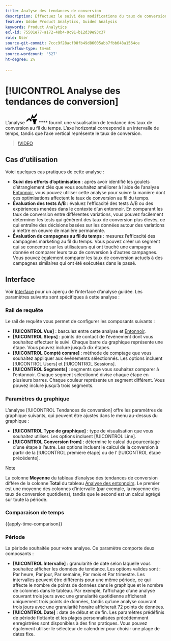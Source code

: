 ```yaml
---
title: Analyse des tendances de conversion
description: Effectuez le suivi des modifications du taux de conversion au fil du temps.
feature: Adobe Product Analytics, Guided Analysis
keywords: Product Analytics
exl-id: 75501e77-a172-48b4-9c91-b12d39e93c37
role: User
source-git-commit: 7ccc9f28acf08fb49d86005abb7fbb648a1564ce
workflow-type: tm+mt
source-wordcount: '527'
ht-degree: 2%

---
```


# [!UICONTROL Analyse des tendances de conversion]

L’analyse ![Tendances de conversion](/help/assets/icons/ConversionTrends.svg) **** fournit une visualisation de tendance des taux de conversion au fil du temps. L’axe horizontal correspond à un intervalle de temps, tandis que l’axe vertical représente le taux de conversion.


>[!VIDEO](https://video.tv.adobe.com/v/3421662/?learn=on)


## Cas d’utilisation

Voici quelques cas pratiques de cette analyse :

* **Suivi des efforts d’optimisation** : après avoir identifié les goulets d’étranglement clés que vous souhaitez améliorer à l’aide de l’analyse [Entonnoir](funnel.md), vous pouvez utiliser cette analyse pour suivre la manière dont ces optimisations affectent le taux de conversion au fil du temps.
* **Évaluation des tests A/B** : évaluez l’efficacité des tests A/B ou des expériences menées dans le contexte d’un entonnoir. En comparant les taux de conversion entre différentes variations, vous pouvez facilement déterminer les tests qui génèrent des taux de conversion plus élevés, ce qui entraîne des décisions basées sur les données autour des variations à mettre en oeuvre de manière permanente.
* **Évaluation de campagnes au fil du temps** : mesurez l’efficacité des campagnes marketing au fil du temps. Vous pouvez créer un segment qui se concentre sur les utilisateurs qui ont touché une campagne donnée et comparer leurs taux de conversion à d’autres campagnes. Vous pouvez également comparer les taux de conversion actuels à des campagnes similaires qui ont été exécutées dans le passé.

## Interface

Voir [Interface](../overview.md#interface) pour un aperçu de l’interface d’analyse guidée. Les paramètres suivants sont spécifiques à cette analyse :

### Rail de requête

Le rail de requête vous permet de configurer les composants suivants :

* **[!UICONTROL Vue]** : basculez entre cette analyse et [Entonnoir](funnel.md).
* **[!UICONTROL Steps]** : points de contact de l’événement dont vous souhaitez effectuer le suivi. Chaque barre du graphique représente une étape. Vous pouvez inclure jusqu’à dix étapes.
* **[!UICONTROL Compté comme]** : méthode de comptage que vous souhaitez appliquer aux événements sélectionnés. Les options incluent [!UICONTROL Users] et [!UICONTROL Sessions].
* **[!UICONTROL Segments]** : segments que vous souhaitez comparer à l’entonnoir. Chaque segment sélectionné divise chaque étape en plusieurs barres. Chaque couleur représente un segment différent. Vous pouvez inclure jusqu’à trois segments.

### Paramètres du graphique

L’analyse [!UICONTROL Tendances de conversion] offre les paramètres de graphique suivants, qui peuvent être ajustés dans le menu au-dessus du graphique :

* **[!UICONTROL Type de graphique]** : type de visualisation que vous souhaitez utiliser. Les options incluent [!UICONTROL Line].
* **[!UICONTROL Conversion from]** : détermine le calcul du pourcentage d’une étape à l’autre. Les options incluent le calcul de la conversion à partir de la [!UICONTROL première étape] ou de l’ [!UICONTROL étape précédente].

>[!NOTE]
>
>La colonne **Moyenne** du tableau d’analyse des tendances de conversion diffère de la colonne **Total** du tableau [Analyse des entonnoirs](funnel.md). Le premier est une moyenne des colonnes d’intervalle (par exemple, la moyenne des taux de conversion quotidiens), tandis que le second est un calcul agrégé sur toute la période.

### Comparaison de temps

{{apply-time-comparison}}


### Période

La période souhaitée pour votre analyse. Ce paramètre comporte deux composants :

* **[!UICONTROL Intervalle]** : granularité de date selon laquelle vous souhaitez afficher les données de tendance. Les options valides sont : Par heure, Par jour, Par semaine, Par mois et Par trimestre. Les intervalles peuvent être différents pour une même période, ce qui affecte le nombre de points de données dans le graphique et le nombre de colonnes dans le tableau. Par exemple, l’affichage d’une analyse couvrant trois jours avec une granularité quotidienne afficherait uniquement trois points de données, tandis qu’une analyse couvrant trois jours avec une granularité horaire afficherait 72 points de données.
* **[!UICONTROL Date]** : date de début et de fin. Les paramètres prédéfinis de période flottante et les plages personnalisées précédemment enregistrées sont disponibles à des fins pratiques. Vous pouvez également utiliser le sélecteur de calendrier pour choisir une plage de dates fixe.

<!--
## Example

See below for an example of the analysis.

![Conversion trends time compare](../assets/conversion-trends-compare.png)

-->
